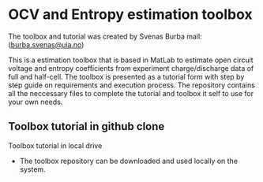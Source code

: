 # OCV and Entropy estimation toolbox
The toolbox and tutorial was created by Svenas Burba mail:(burba.svenas@uia.no)

This is a estimation toolbox that is based in MatLab to estimate open circuit voltage and entropy coefficients from experiment charge/discharge data of full and half-cell. The toolbox is presented as a tutorial form with step by step guide on requirements and execution process. The repository contains all the neccessary files to complete the tutorial and toolbox it self to use for your own needs.

Toolbox tutorial in github clone
- 

Toolbox tutorial in local drive

- The toolbox repository can be downloaded and used locally on the system.
